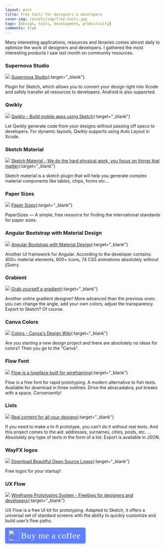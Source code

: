 ```yaml
---
layout: post
title: Free tools for designers & developers
cover-img: /assets/img/free-tools.jpg
tags: [design, tools, development, productivity]
comments: true
---
```

Many interesting applications, resources and libraries comes almost daily to optimize the work of designers and developers. I gathered the most interesting products I saw last month on community resources.

### Supernova Studio

![](https://cdn-images-1.medium.com/max/3808/1*utxJiikl-v6Q8SuKnKQREw.png)
[Supernova Studio](https://supernova.studio/){:target="_blank"}

Plugin for Sketch, which allows you to convert your design right into Xcode and safely transfer all resources to developers. Android is also supported.

### Qwikly

![](https://cdn-images-1.medium.com/max/3802/1*qe_jk86Rw5P_XqH5GozEpQ.png)
[Qwikly - Build mobile apps using Sketch](https://www.getqwikly.com/){:target="_blank"}

Let Qwikly generate code from your designs without passing off specs to developers. For dynamic layouts, Qwikly supports using Auto Layout in Xcode.

### Sketch Material

![](https://cdn-images-1.medium.com/max/2000/1*kAzMvwPg9QNhAWat3XnrQg.png)
[Sketch Material - We do the hard physical work, you focus on things that matter](https://websiddu.github.io/sketch-material/){:target="_blank"}

Sketch material is a sketch plugin that will help you generate complex material components like tables, chips, forms etc…

### Paper Sizes

![](https://cdn-images-1.medium.com/max/3806/1*bOQXTRjo_WHOG7ZVXPtsmg.png)
[Paper Sizes](http://papersizes.io/){:target="_blank"}

PaperSizes — A simple, free resource for finding the international standards for paper sizes.

### Angular Bootstrap with Material Design

![](https://cdn-images-1.medium.com/max/3698/1*6knHOchVggW3Q8TkH9LJDg.png)
[Angular Bootstrap with Material Design](https://mdbootstrap.com/angular/){:target="_blank"}

Another UI framework for Angular. According to the developer contains: 400+ material elements, 600+ icons, 74 CSS animations absolutely without jQuery.

### Grabient

![](https://cdn-images-1.medium.com/max/2140/1*46H_Xf5AygvViKDSRU1twQ.png)
[Grab yourself a gradient](https://www.grabient.com/){:target="_blank"}

Another online gradient designer! More advanced than the previous ones: you can change the angle, add your own colors, adjust the transparency. Export to Sketch? Of course.

### Canva Colors

![](https://cdn-images-1.medium.com/max/3808/1*Txzrnu-wB2IfjB--xXmq3Q.png)
[Colors - Canva's Design Wiki](https://www.canva.com/colors/){:target="_blank"}

Are you starting a new design project and there are absolutely no ideas for colors? Then you go to the “Canva”.

### Flow Font

![](https://cdn-images-1.medium.com/max/2262/1*xwccb1avn38QqUrkqEpq9A.png)
[Flow is a typeface built for wireframing](http://danross.co/flow/){:target="_blank"}

Flow is a free font for rapid prototyping. A modern alternative to fish texts. Available for download in three outlines. Drive the abracadabra, put breaks with a space. Conveniently!

### Lists

![](https://cdn-images-1.medium.com/max/3468/1*dm9vMlkB8-wVkkxgxdaIDA.png)
[Real content for all your designs](https://www.lists.design/){:target="_blank"}

If you need to make a hi-fi prototype, you can’t do it without real texts. And this project comes to the aid: addresses, surnames, cities, posts, etc. … Absolutely any type of texts in the form of a list. Export is available in JSON.

### WayFX logos

![](https://cdn-images-1.medium.com/max/2344/1*JPypQ7xKVM0W64Kg8M_FxA.png)
[Download Beautiful Open Source Logos](https://wayfunction.com/logos/){:target="_blank"}

Free logos for your startup!

### UX Flow

![](https://cdn-images-1.medium.com/max/2000/1*BOMSjzuv6XWhGUKy4Dpjpw.png)
[Wireframe Prototyping System - Freebies for designers and developers](https://free.lstore.graphics/uxflow/){:target="_blank"}

UX Flow is a free UI kit for prototyping. Adapted to Sketch, it offers a universal set of standard screens with the ability to quickly customize and build user’s flow paths.

<style>.bmc-button img{height: 34px !important;width: 35px !important;margin-bottom: 1px !important;box-shadow: none !important;border: none !important;vertical-align: middle !important;}.bmc-button{padding: 7px 15px 7px 10px !important;line-height: 35px !important;height:51px !important;text-decoration: none !important;display:inline-flex !important;color:#ffffff !important;background-color:#5F7FFF !important;border-radius: 5px !important;border: 1px solid transparent !important;padding: 7px 15px 7px 10px !important;font-size: 22px !important;letter-spacing: 0.6px !important;box-shadow: 0px 1px 2px rgba(190, 190, 190, 0.5) !important;-webkit-box-shadow: 0px 1px 2px 2px rgba(190, 190, 190, 0.5) !important;margin: 0 auto !important;font-family:'Cookie', cursive !important;-webkit-box-sizing: border-box !important;box-sizing: border-box !important;}.bmc-button:hover, .bmc-button:active, .bmc-button:focus {-webkit-box-shadow: 0px 1px 2px 2px rgba(190, 190, 190, 0.5) !important;text-decoration: none !important;box-shadow: 0px 1px 2px 2px rgba(190, 190, 190, 0.5) !important;opacity: 0.85 !important;color:#ffffff !important;}</style><link href="https://fonts.googleapis.com/css?family=Cookie" rel="stylesheet"><a class="bmc-button" target="_blank" href="https://www.buymeacoffee.com/kip0d"><img src="https://cdn.buymeacoffee.com/buttons/bmc-new-btn-logo.svg" alt="Buy me a coffee"><span style="margin-left:5px;font-size:28px !important;">Buy me a coffee</span></a>
